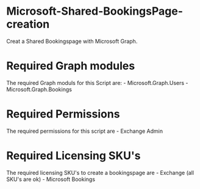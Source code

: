# Microsoft-Shared-BookingsPage-creation
Creat a Shared Bookingspage with Microsoft Graph. 

# Required Graph modules
The required Graph moduls for this Script are: 
    - Microsoft.Graph.Users
    - Microsoft.Graph.Bookings

# Required Permissions
The required permissions for this script are 
    - Exchange Admin

# Required Licensing SKU's
The required licensing SKU's to create a bookingspage are 
    - Exchange (all SKU's are ok)
    - Microsoft Bookings

